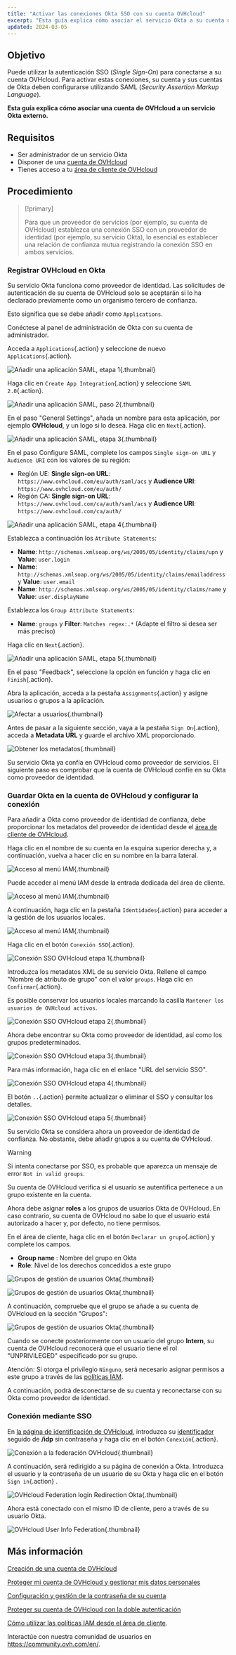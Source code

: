 ```yaml
---
title: "Activar las conexiones Okta SSO con su cuenta OVHcloud"
excerpt: "Esta guía explica cómo asociar el servicio Okta a su cuenta de OVHcloud a través de SAML 2.0"
updated: 2024-03-05
---
```


## Objetivo

Puede utilizar la autenticación SSO (*Single Sign-On*) para conectarse a su cuenta OVHcloud. Para activar estas conexiones, su cuenta y sus cuentas de Okta deben configurarse utilizando SAML (*Security Assertion Markup Language*).

**Esta guía explica cómo asociar una cuenta de OVHcloud a un servicio Okta externo.**

## Requisitos

- Ser administrador de un servicio Okta
- Disponer de una [cuenta de OVHcloud](/pages/account_and_service_management/account_information/ovhcloud-account-creation)
- Tienes acceso a tu [área de cliente de OVHcloud](https://www.ovh.com/auth/?action=gotomanager&from=https://www.ovh.es/&ovhSubsidiary=es)

## Procedimiento

> [!primary]
>
> Para que un proveedor de servicios (por ejemplo, su cuenta de OVHcloud) establezca una conexión SSO con un proveedor de identidad (por ejemplo, su servicio Okta), lo esencial es establecer una relación de confianza mutua registrando la conexión SSO en ambos servicios.
>

### Registrar OVHcloud en Okta

Su servicio Okta funciona como proveedor de identidad. Las solicitudes de autenticación de su cuenta de OVHcloud solo se aceptarán si lo ha declarado previamente como un organismo tercero de confianza.

Esto significa que se debe añadir como `Applications`.

Conéctese al panel de administración de Okta con su cuenta de administrador.

Acceda a `Applications`{.action} y seleccione de nuevo `Applications`{.action}.

![Añadir una aplicación SAML, etapa 1](images/OKTA_add_application_step1.png){.thumbnail}

Haga clic en `Create App Integration`{.action} y seleccione `SAML 2.0`{.action}.

![Añadir una aplicación SAML, paso 2](images/OKTA_add_application_step2.png){.thumbnail}

En el paso "General Settings", añada un nombre para esta aplicación, por ejemplo **OVHcloud**, y un logo si lo desea. Haga clic en `Next`{.action}.

![Añadir una aplicación SAML, etapa 3](images/OKTA_add_application_step3.png){.thumbnail}

En el paso Configure SAML, complete los campos `Single sign-on URL` y `Audience URI` con los valores de su región: 

- Región UE: **Single sign-on URL**: `https://www.ovhcloud.com/eu/auth/saml/acs` y **Audience URI**: `https://www.ovhcloud.com/eu/auth/`
- Región CA: **Single sign-on URL**: `https://www.ovhcloud.com/ca/auth/saml/acs` y **Audience URI**: `https://www.ovhcloud.com/ca/auth/`

![Añadir una aplicación SAML, etapa 4](images/OKTA_add_application_step4.png){.thumbnail}

Establezca a continuación los `Atribute Statements`:

- **Name**: `http://schemas.xmlsoap.org/ws/2005/05/identity/claims/upn` y **Value**: `user.login`
- **Name**: `http://schemas.xmlsoap.org/ws/2005/05/identity/claims/emailaddress` y **Value**: `user.email`
- **Name**: `http://schemas.xmlsoap.org/ws/2005/05/identity/claims/name` y **Value**: `user.displayName`

Establezca los `Group Attribute Statements`:

- **Name**: `groups` y **Filter**: `Matches regex:.*` (Adapte el filtro si desea ser más preciso)

Haga clic en `Next`{.action}.

![Añadir una aplicación SAML, etapa 5](images/OKTA_add_application_step5.png){.thumbnail}

En el paso "Feedback", seleccione la opción en función y haga clic en `Finish`{.action}.

Abra la aplicación, acceda a la pestaña `Assignments`{.action} y asigne usuarios o grupos a la aplicación.

![Afectar a usuarios](images/OKTA_add_user.png){.thumbnail}

Antes de pasar a la siguiente sección, vaya a la pestaña `Sign On`{.action}, acceda a **Metadata URL** y guarde el archivo XML proporcionado.

![Obtener los metadatos](images/OKTA_retrieve_metadata.png){.thumbnail}

Su servicio Okta ya confía en OVHcloud como proveedor de servicios. El siguiente paso es comprobar que la cuenta de OVHcloud confíe en su Okta como proveedor de identidad.

### Guardar Okta en la cuenta de OVHcloud y configurar la conexión

Para añadir a Okta como proveedor de identidad de confianza, debe proporcionar los metadatos del proveedor de identidad desde el [área de cliente de OVHcloud](https://www.ovh.com/auth/?action=gotomanager&from=https://www.ovh.es/&ovhSubsidiary=es).

Haga clic en el nombre de su cuenta en la esquina superior derecha y, a continuación, vuelva a hacer clic en su nombre en la barra lateral.

![Acceso al menú IAM](images/access_to_the_IAM_menu_01.png){.thumbnail}

Puede acceder al menú IAM desde la entrada dedicada del área de cliente.

![Acceso al menú IAM](images/access_to_the_IAM_menu_02.png){.thumbnail}

A continuación, haga clic en la pestaña `Identidades`{.action} para acceder a la gestión de los usuarios locales.

![Acceso al menú IAM](images/access_to_the_IAM_menu_03.png){.thumbnail}

Haga clic en el botón `Conexión SSO`{.action}.

![Conexión SSO OVHcloud etapa 1](images/ovhcloud_user_management_connect_sso_1.png){.thumbnail}

Introduzca los metadatos XML de su servicio Okta. Rellene el campo "Nombre de atributo de grupo" con el valor `groups`. Haga clic en `Confirmar`{.action}.

Es posible conservar los usuarios locales marcando la casilla `Mantener los usuarios de OVHcloud activos`.

![Conexión SSO OVHcloud etapa 2](images/ovhcloud_add_federation.png){.thumbnail}

Ahora debe encontrar su Okta como proveedor de identidad, así como los grupos predeterminados.

![Conexión SSO OVHcloud etapa 3](images/ovhcloud_add_federation_success.png){.thumbnail}

Para más información, haga clic en el enlace "URL del servicio SSO".

![Conexión SSO OVHcloud etapa 4](images/ovhcloud_idp_details.png){.thumbnail}

El botón `..`{.action} permite actualizar o eliminar el SSO y consultar los detalles.

![Conexión SSO OVHcloud etapa 5](images/ovhcloud_user_management_connect_sso_5.png){.thumbnail}

Su servicio Okta se considera ahora un proveedor de identidad de confianza. No obstante, debe añadir grupos a su cuenta de OVHcloud.

> [!warning]
> Si intenta conectarse por SSO, es probable que aparezca un mensaje de error `Not in valid groups`.
>
> Su cuenta de OVHcloud verifica si el usuario se autentifica pertenece a un grupo existente en la cuenta.
>

Ahora debe asignar **roles** a los grupos de usuarios Okta de OVHcloud. En caso contrario, su cuenta de OVHcloud no sabe lo que el usuario está autorizado a hacer y, por defecto, no tiene permisos.

En el área de cliente, haga clic en el botón `Declarar un grupo`{.action} y complete los campos.

- **Group name** : Nombre del grupo en Okta
- **Role**: Nivel de los derechos concedidos a este grupo

![Grupos de gestión de usuarios Okta](images/ovhcloud_user_management_groups_1.png){.thumbnail}

![Grupos de gestión de usuarios Okta](images/ovhcloud_user_management_groups_2.png){.thumbnail}

A continuación, compruebe que el grupo se añade a su cuenta de OVHcloud en la sección "Grupos":

![Grupos de gestión de usuarios Okta](images/ovhcloud_user_management_groups_3.png){.thumbnail}

Cuando se conecte posteriormente con un usuario del grupo **Intern**, su cuenta de OVHcloud reconocerá que el usuario tiene el rol "UNPRIVILEGED" especificado por su grupo.

Atención: Si otorga el privilegio `Ninguno`, será necesario asignar permisos a este grupo a través de las [políticas IAM](/pages/account_and_service_management/account_information/iam-policy-ui).

A continuación, podrá desconectarse de su cuenta y reconectarse con su Okta como proveedor de identidad.

### Conexión mediante SSO

En [la página de identificación de OVHcloud](https://www.ovh.com/auth/?action=gotomanager&from=https://www.ovh.es/&ovhSubsidiary=es), introduzca su [identificador](/pages/account_and_service_management/account_information/ovhcloud-account-creation#cual-es-mi-id-de-cliente) seguido de **/idp** sin contraseña y haga clic en el botón `Conexión`{.action}.

![Conexión a la federación OVHcloud](images/ovhcloud_federation_login_1.png){.thumbnail}

A continuación, será redirigido a su página de conexión a Okta. Introduzca el usuario y la contraseña de un usuario de su Okta y haga clic en el botón `Sign in`{.action} .

![OVHcloud Federation login Redirection Okta](images/OKTA_login.png){.thumbnail}

Ahora está conectado con el mismo ID de cliente, pero a través de su usuario Okta.

![OVHcloud User Info Federation](images/ovhcloud_user_infos_federation.png){.thumbnail}

## Más información

[Creación de una cuenta de OVHcloud](/pages/account_and_service_management/account_information/ovhcloud-account-creation)

[Proteger mi cuenta de OVHcloud y gestionar mis datos personales](/pages/account_and_service_management/account_information/all_about_username)

[Configuración y gestión de la contraseña de su cuenta](/pages/account_and_service_management/account_information/manage-ovh-password)

[Proteger su cuenta de OVHcloud con la doble autenticación](/pages/account_and_service_management/account_information/secure-ovhcloud-account-with-2fa)

[Cómo utilizar las políticas IAM desde el área de cliente](/pages/account_and_service_management/account_information/iam-policy-ui).

Interactúe con nuestra comunidad de usuarios en <https://community.ovh.com/en/>.